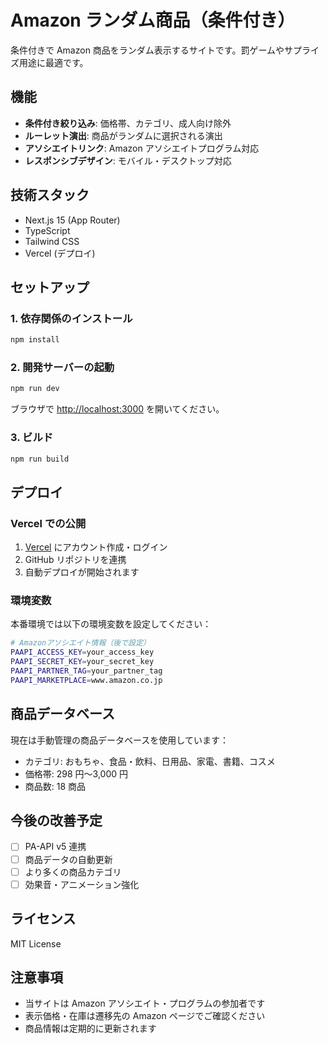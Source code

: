 # Amazon ランダム商品（条件付き）

条件付きで Amazon 商品をランダム表示するサイトです。罰ゲームやサプライズ用途に最適です。

## 機能

- **条件付き絞り込み**: 価格帯、カテゴリ、成人向け除外
- **ルーレット演出**: 商品がランダムに選択される演出
- **アソシエイトリンク**: Amazon アソシエイトプログラム対応
- **レスポンシブデザイン**: モバイル・デスクトップ対応

## 技術スタック

- Next.js 15 (App Router)
- TypeScript
- Tailwind CSS
- Vercel (デプロイ)

## セットアップ

### 1. 依存関係のインストール

```bash
npm install
```

### 2. 開発サーバーの起動

```bash
npm run dev
```

ブラウザで [http://localhost:3000](http://localhost:3000) を開いてください。

### 3. ビルド

```bash
npm run build
```

## デプロイ

### Vercel での公開

1. [Vercel](https://vercel.com) にアカウント作成・ログイン
2. GitHub リポジトリを連携
3. 自動デプロイが開始されます

### 環境変数

本番環境では以下の環境変数を設定してください：

```bash
# Amazonアソシエイト情報（後で設定）
PAAPI_ACCESS_KEY=your_access_key
PAAPI_SECRET_KEY=your_secret_key
PAAPI_PARTNER_TAG=your_partner_tag
PAAPI_MARKETPLACE=www.amazon.co.jp
```

## 商品データベース

現在は手動管理の商品データベースを使用しています：

- カテゴリ: おもちゃ、食品・飲料、日用品、家電、書籍、コスメ
- 価格帯: 298 円〜3,000 円
- 商品数: 18 商品

## 今後の改善予定

- [ ] PA-API v5 連携
- [ ] 商品データの自動更新
- [ ] より多くの商品カテゴリ
- [ ] 効果音・アニメーション強化

## ライセンス

MIT License

## 注意事項

- 当サイトは Amazon アソシエイト・プログラムの参加者です
- 表示価格・在庫は遷移先の Amazon ページでご確認ください
- 商品情報は定期的に更新されます
